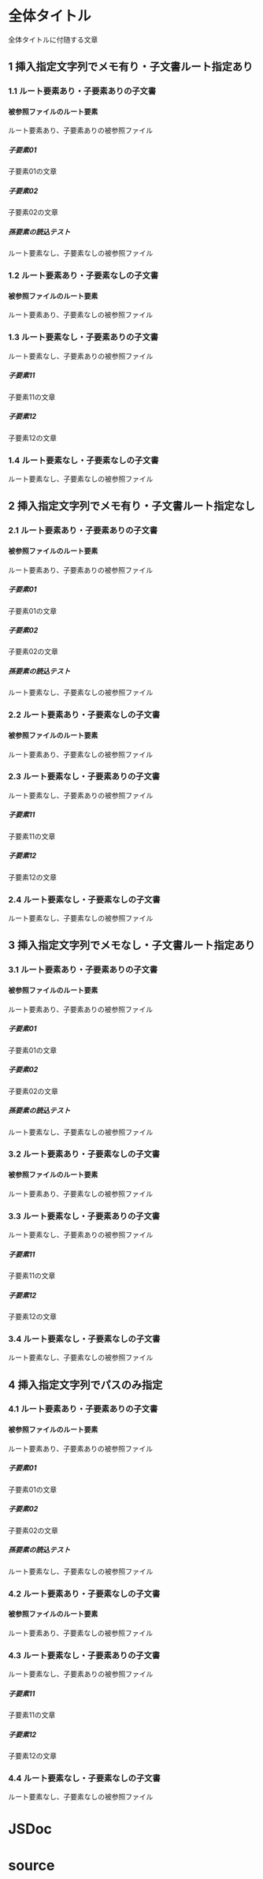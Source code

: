 # 全体タイトル

全体タイトルに付随する文章

## 1 挿入指定文字列でメモ有り・子文書ルート指定あり

### 1.1 ルート要素あり・子要素ありの子文書

#### 被参照ファイルのルート要素

ルート要素あり、子要素ありの被参照ファイル

##### 子要素01

子要素01の文章

##### 子要素02

子要素02の文章

##### 孫要素の読込テスト

ルート要素なし、子要素なしの被参照ファイル

### 1.2 ルート要素あり・子要素なしの子文書

#### 被参照ファイルのルート要素

ルート要素あり、子要素なしの被参照ファイル

### 1.3 ルート要素なし・子要素ありの子文書

ルート要素なし、子要素ありの被参照ファイル

##### 子要素11

子要素11の文章

##### 子要素12

子要素12の文章

### 1.4 ルート要素なし・子要素なしの子文書

ルート要素なし、子要素なしの被参照ファイル

## 2 挿入指定文字列でメモ有り・子文書ルート指定なし

### 2.1 ルート要素あり・子要素ありの子文書

#### 被参照ファイルのルート要素

ルート要素あり、子要素ありの被参照ファイル

##### 子要素01

子要素01の文章

##### 子要素02

子要素02の文章

##### 孫要素の読込テスト

ルート要素なし、子要素なしの被参照ファイル

### 2.2 ルート要素あり・子要素なしの子文書

#### 被参照ファイルのルート要素

ルート要素あり、子要素なしの被参照ファイル

### 2.3 ルート要素なし・子要素ありの子文書

ルート要素なし、子要素ありの被参照ファイル

##### 子要素11

子要素11の文章

##### 子要素12

子要素12の文章

### 2.4 ルート要素なし・子要素なしの子文書

ルート要素なし、子要素なしの被参照ファイル

## 3 挿入指定文字列でメモなし・子文書ルート指定あり

### 3.1 ルート要素あり・子要素ありの子文書

#### 被参照ファイルのルート要素

ルート要素あり、子要素ありの被参照ファイル

##### 子要素01

子要素01の文章

##### 子要素02

子要素02の文章

##### 孫要素の読込テスト

ルート要素なし、子要素なしの被参照ファイル

### 3.2 ルート要素あり・子要素なしの子文書

#### 被参照ファイルのルート要素

ルート要素あり、子要素なしの被参照ファイル

### 3.3 ルート要素なし・子要素ありの子文書

ルート要素なし、子要素ありの被参照ファイル

##### 子要素11

子要素11の文章

##### 子要素12

子要素12の文章

### 3.4 ルート要素なし・子要素なしの子文書

ルート要素なし、子要素なしの被参照ファイル

## 4 挿入指定文字列でパスのみ指定

### 4.1 ルート要素あり・子要素ありの子文書

#### 被参照ファイルのルート要素

ルート要素あり、子要素ありの被参照ファイル

##### 子要素01

子要素01の文章

##### 子要素02

子要素02の文章

##### 孫要素の読込テスト

ルート要素なし、子要素なしの被参照ファイル

### 4.2 ルート要素あり・子要素なしの子文書

#### 被参照ファイルのルート要素

ルート要素あり、子要素なしの被参照ファイル

### 4.3 ルート要素なし・子要素ありの子文書

ルート要素なし、子要素ありの被参照ファイル

##### 子要素11

子要素11の文章

##### 子要素12

子要素12の文章

### 4.4 ルート要素なし・子要素なしの子文書

ルート要素なし、子要素なしの被参照ファイル

# JSDoc

<!--:$test/JSDoc.md:-->

# source

<!--:$test/source.md:-->

